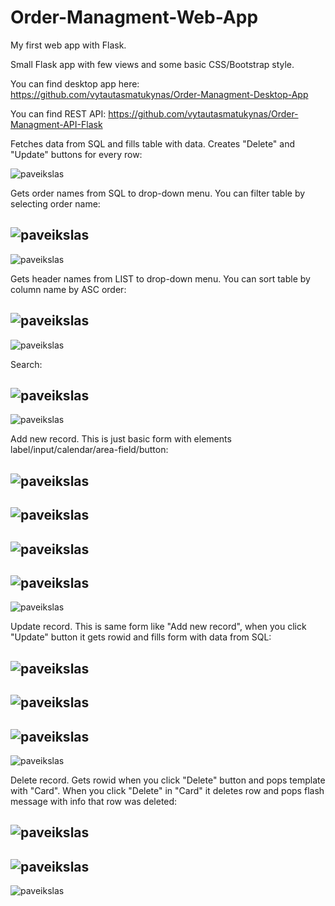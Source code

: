 # Order-Managment-Web-App

My first web app with Flask.

Small Flask app with few views and some basic CSS/Bootstrap style.

You can find desktop app here: https://github.com/vytautasmatukynas/Order-Managment-Desktop-App

You can find REST API: https://github.com/vytautasmatukynas/Order-Managment-API-Flask

Fetches data from SQL and fills table with data. Creates "Delete" and "Update" buttons for every row:

![paveikslas](https://github.com/vytautasmatukynas/Order-Managment-Web-App/assets/51360361/367116b1-7451-4e18-b3dc-45b1d220d268)

Gets order names from SQL to drop-down menu. You can filter table by selecting order name:

![paveikslas](https://github.com/vytautasmatukynas/Order-Managment-Web-App/assets/51360361/282c56c9-2b16-4b77-aa2b-e526ca675ebd)
-
![paveikslas](https://github.com/vytautasmatukynas/Order-Managment-Web-App/assets/51360361/b3e1e325-e6ef-46b2-980e-38f2329610f0)

Gets header names from LIST to drop-down menu. You can sort table by column name by ASC order:

![paveikslas](https://github.com/vytautasmatukynas/Order-Managment-Web-App/assets/51360361/8d682208-6ed1-4c68-837d-46acc9964a19)
-
![paveikslas](https://github.com/vytautasmatukynas/Order-Managment-Web-App/assets/51360361/f44d34e9-08fc-47c2-85b9-dc43eedc9519)

Search:

![paveikslas](https://github.com/vytautasmatukynas/Order-Managment-Web-App/assets/51360361/6ef537d6-9746-4983-b74f-c22784355ea4)
-
![paveikslas](https://github.com/vytautasmatukynas/Order-Managment-Web-App/assets/51360361/284ff588-a3f6-4ca7-94fd-4f22b259e085)

Add new record. This is just basic form with elements label/input/calendar/area-field/button:

![paveikslas](https://github.com/vytautasmatukynas/Order-Managment-Web-App/assets/51360361/af246852-0618-4949-a076-f0cdb0920893)
-
![paveikslas](https://github.com/vytautasmatukynas/Order-Managment-Web-App/assets/51360361/eacf13c9-095a-4a6e-a080-831c4c76ce8c)
-
![paveikslas](https://github.com/vytautasmatukynas/Order-Managment-Web-App/assets/51360361/6ab5fdf7-7c29-4a56-bdcb-b790acf3b0cd)
-
![paveikslas](https://github.com/vytautasmatukynas/Order-Managment-Web-App/assets/51360361/fa45f73e-e12d-41d5-8134-1bd4eb11672e)
-
![paveikslas](https://github.com/vytautasmatukynas/Order-Managment-Web-App/assets/51360361/cc6ad937-b4c6-4f12-a26b-0cdad85e7963)

Update record. This is same form like "Add new record", when you click "Update" button it gets rowid and fills form with data from SQL:

![paveikslas](https://github.com/vytautasmatukynas/Order-Managment-Web-App/assets/51360361/6ad3a342-7483-4400-9c4a-22f9bfb40ecc)
-
![paveikslas](https://github.com/vytautasmatukynas/Order-Managment-Web-App/assets/51360361/18a1b6d4-5df5-4917-9b26-0b808b49229c)
-
![paveikslas](https://github.com/vytautasmatukynas/Order-Managment-Web-App/assets/51360361/f175ff3c-a382-4978-b48b-25d2fd91a351)
-
![paveikslas](https://github.com/vytautasmatukynas/Order-Managment-Web-App/assets/51360361/c193b71d-2160-4afb-b94f-80e42594fd9f)

Delete record. Gets rowid when you click "Delete" button and pops template with "Card". When you click "Delete" in "Card" it deletes row and pops flash message with info that row was deleted:

![paveikslas](https://github.com/vytautasmatukynas/Order-Managment-Web-App/assets/51360361/f4fe38a5-b5ef-433a-a146-52d386ca6fac)
-
![paveikslas](https://github.com/vytautasmatukynas/Order-Managment-Web-App/assets/51360361/14059b51-2a32-4385-bfc3-dd7e2431d4bc)
-
![paveikslas](https://github.com/vytautasmatukynas/Order-Managment-Web-App/assets/51360361/daa87065-71b6-4b8d-87cf-15bcb3e7d9f8)




